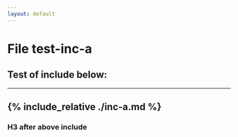 ```yaml
---
layout: default
---
```

# File test-inc-a
## Test of include below:
---
{% include_relative ./inc-a.md %}
---
### H3 after above include
